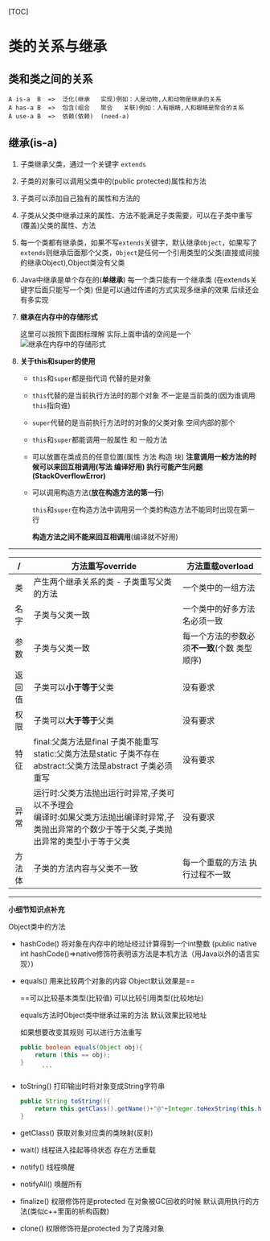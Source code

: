 [TOC]


# 类的关系与继承

## 类和类之间的关系

    A is-a  B  =>  泛化(继承   实现)例如：人是动物,人和动物是继承的关系 
    A has-a B  =>  包含(组合   聚合   关联)例如：人有眼睛,人和眼睛是聚合的关系
    A use-a B  =>  依赖(依赖)  (need-a) 

## 继承(is-a)

1. 子类继承父类，通过一个关键字 `extends`
2. 子类的对象可以调用父类中的(public protected)属性和方法
3. 子类可以添加自己独有的属性和方法的
4. 子类从父类中继承过来的属性、方法不能满足子类需要，可以在子类中重写(覆盖)父类的属性、方法
5. 每一个类都有继承类，如果不写`extends`关键字，默认继承`Object`，如果写了`extends`则继承后面那个父类，`Object`是任何一个引用类型的父类(直接或间接的继承Object),Object类没有父类
6. Java中继承是单个存在的(**单继承**)  每一个类只能有一个继承类  (在extends关键字后面只能写一个类) 但是可以通过传递的方式实现多继承的效果  后续还会有多实现
7. **继承在内存中的存储形式**
   
   这里可以按照下面图标理解 实际上面申请的空间是一个
   ![继承在内存中的存储形式](https://cdn.jsdelivr.net/gh/findwei/learnImages@main/java/objectAdvance/继承关系存储.jpg)
8. **关于this和super的使用**
   
    - `this`和`super`都是指代词  代替的是对象

    - `this`代替的是当前执行方法时的那个对象  不一定是当前类的(因为谁调用`this`指向谁)
    
    - `super`代替的是当前执行方法时的对象的父类对象  空间内部的那个

    - `this`和`super`都能调用一般属性 和 一般方法

    - 可以放置在类成员的任意位置(属性 方法 构造 块) **注意调用一般方法的时候可以来回互相调用(写法 编译好用) 执行可能产生问题(StackOverflowError)**
       
    - 可以调用构造方法(**放在构造方法的第一行**)
  
        `this`和`super`在构造方法中调用另一个类的构造方法不能同时出现在第一行
        
        **构造方法之间不能来回互相调用**(编译就不好用)

--------------------------------------------------------------------

|   /    | 方法重写override                                                                                                                                       | 方法重载overload                               |
| :----: | ------------------------------------------------------------------------------------------------------------------------------------------------------ | ---------------------------------------------- |
|   类   | 产生两个继承关系的类 - 子类重写父类的方法                                                                                                              | 一个类中的一组方法                             |
|  名字  | 子类与父类一致                                                                                                                                         | 一个类中的好多方法名必须一致                   |
|  参数  | 子类与父类一致                                                                                                                                         | 每一个方法的参数必须**不一致**(个数 类型 顺序) |
| 返回值 | 子类可以**小于等于**父类                                                                                                                               | 没有要求                                       |
|  权限  | 子类可以**大于等于**父类                                                                                                                               | 没有要求                                       |
|  特征  | final:父类方法是final   子类不能重写 <br /> static:父类方法是static  子类不存在 <br /> abstract:父类方法是abstract  子类必须重写                       | 没有要求                                       |
|  异常  | 运行时:父类方法抛出运行时异常,子类可以不予理会  <br/>  编译时:如果父类方法抛出编译时异常,子类抛出异常的个数少于等于父类,子类抛出异常的类型小于等于父类 | 没有要求                                       |
| 方法体 | 子类的方法内容与父类不一致                                                                                                                             | 每一个重载的方法 执行过程不一致                |

-------------------------------------------------------

**小细节知识点补充**

Object类中的方法

  - hashCode() 将对象在内存中的地址经过计算得到一个int整数 (public native int hashCode()=>native修饰符表明该方法是本机方法（用Java以外的语言实现）)
          
  - equals() 用来比较两个对象的内容  Object默认效果是==

    ==可以比较基本类型(比较值) 可以比较引用类型(比较地址)

    equals方法时Object类中继承过来的方法  默认效果比较地址  

    如果想要改变其规则 可以进行方法重写
    ```java 
    public boolean equals(Object obj){
        return (this == obj);
    }
          ```
  - toString() 打印输出时将对象变成String字符串
  
    ```java
    public String toString(){
        return this.getClass().getName()+"@"+Integer.toHexString(this.hashCode());
    }
    ```
  - getClass() 获取对象对应类的类映射(反射)
  - wait() 线程进入挂起等待状态	存在方法重载
  - notify() 线程唤醒
  - notifyAll() 唤醒所有
  - finalize() 权限修饰符是protected  在对象被GC回收的时候  默认调用执行的方法(类似c++里面的析构函数)
  - clone()	权限修饰符是protected  为了克隆对象





